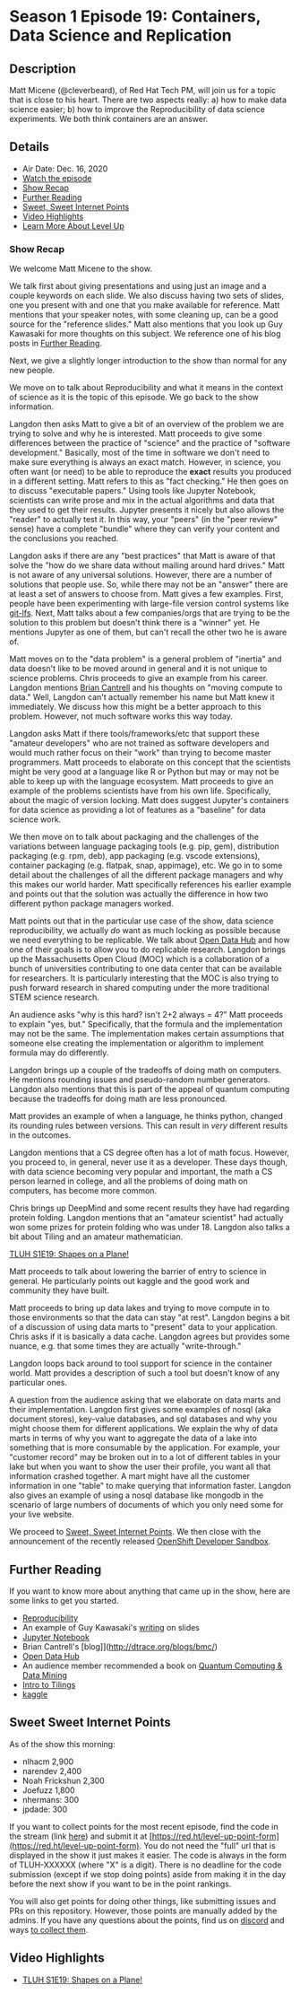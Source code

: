 # Season 1 Episode 19: Containers, Data Science and Replication

## Description

Matt Micene (@cleverbeard), of Red Hat Tech PM, will join us for a topic that is close to his heart. There are two aspects really: a) how to make data science easier; b) how to improve the Reproducibility of data science experiments. We both think containers are an answer.

## Details

* Air Date: Dec. 16, 2020
* [Watch the episode](https://youtu.be/OX82D8O8jxI)
* [Show Recap](#show-recap)
* [Further Reading](#further-reading)
* [Sweet, Sweet Internet Points](#sweet-sweet-internet-points)
* [Video Highlights](#video-highlights)
* [Learn More About Level Up](https://red.ht/leveluphour)

### Show Recap

We welcome Matt Micene to the show.

We talk first about giving presentations and using just an image and a couple keywords on each slide.
We also discuss having two sets of slides, one you present with and one that you make available for reference.
Matt mentions that your speaker notes, with some cleaning up, can be a good source for the "reference slides."
Matt also mentions that you look up Guy Kawasaki for more thoughts on this subject.
We reference one of his blog posts in [Further Reading](#further-reading). 

Next, we give a slightly longer introduction to the show than normal for any new people.

We move on to talk about Reproducibility and what it means in the context of science as it is the topic of this episode.
We go back to the show information.

Langdon then asks Matt to give a bit of an overview of the problem we are trying to solve and why he is interested.
Matt proceeds to give some differences between the practice of "science" and the practice of "software development."
Basically, most of the time in software we don't need to make sure everything is always an exact match.
However, in science, you often want (or need) to be able to reproduce the **exact** results you produced in a different setting.
Matt refers to this as "fact checking."
He then goes on to discuss "executable papers."
Using tools like Jupyter Notebook, scientists can write prose and mix in the actual algorithms and data that they used to get their results.
Jupyter presents it nicely but also allows the "reader" to actually test it.
In this way, your "peers" (in the "peer review" sense) have a complete "bundle" where they can verify your content and the conclusions you reached.

Langdon asks if there are any "best practices" that Matt is aware of that solve the "how do we share data without mailing around hard drives."
Matt is not aware of any universal solutions.
However, there are a number of solutions that people use.
So, while there may not be an "answer" there are at least a set of answers to choose from.
Matt gives a few examples.
First, people have been experimenting with large-file version control systems like [git-lfs](https://git-lfs.github.com/).
Next, Matt talks about a few companies/orgs that are trying to be the solution to this problem but doesn't think there is a "winner" yet.
He mentions Jupyter as one of them, but can't recall the other two he is aware of. 

Matt moves on to the "data problem" is a general problem of "inertia" and data doesn't like to be moved around in general and it is not unique to science problems.
Chris proceeds to give an example from his career.
Langdon mentions [Brian Cantrell](http://dtrace.org/blogs/bmc/) and his thoughts on "moving compute to data."
Well, Langdon can't actually remember his name but Matt knew it immediately.
We discuss how this might be a better approach to this problem.
However, not much software works this way today.

Langdon asks Matt if there tools/frameworks/etc that support these "amateur developers" who are not trained as software developers and would much rather focus on their "work" than trying to become master programmers.
Matt proceeds to elaborate on this concept that the scientists might be very good at a language like R or Python but may or may not be able to keep up with the language ecosystem.
Matt proceeds to give an example of the problems scientists have from his own life.
Specifically, about the magic of version locking.
Matt does suggest Jupyter's containers for data science as providing a lot of features as a "baseline" for data science work.

We then move on to talk about packaging and the challenges of the variations between language packaging tools (e.g. pip, gem), distribution packaging (e.g. rpm, deb), app packaging (e.g. vscode extensions), container packaging (e.g. flatpak, snap, appimage), etc.
We go in to some detail about the challenges of all the different package managers and why this makes our world harder.
Matt specifically references his earlier example and points out that the solution was actually the difference in how two different python package managers worked.

Matt points out that in the particular use case of the show, data science reproducibility, we actually *do* want as much locking as possible because we need everything to be replicable.
We talk about [Open Data Hub](https://opendatahub.io) and how one of their goals is to allow you to do replicable research.
Langdon brings up the Massachusetts Open Cloud (MOC) which is a collaboration of a bunch of universities contributing to one data center that can be available for researchers.
It is particularly interesting that the MOC is also trying to push forward research in shared computing under the more traditional STEM science research.

An audience asks "why is this hard? isn't 2+2 always = 4?"
Matt proceeds to explain "yes, but."
Specifically, that the formula and the implementation may not be the same.
The implementation makes certain assumptions that someone else creating the implementation or algorithm to implement formula may do differently.

Langdon brings up a couple of the tradeoffs of doing math on computers.
He mentions rounding issues and pseudo-random number generators.
Langdon also mentions that this is part of the appeal of quantum computing because the tradeoffs for doing math are less pronounced.

Matt provides an example of when a language, he thinks python, changed its rounding rules between versions.
This can result in *very* different results in the outcomes.

Langdon mentions that a CS degree often has a lot of math focus.
However, you proceed to, in general, never use it as a developer.
These days though, with data science becoming very popular and important, the math a CS person learned in college, and all the problems of doing math on computers, has become more common.

Chris brings up DeepMind and some recent results they have had regarding protein folding.
Langdon mentions that an "amateur scientist" had actually won some prizes for protein folding who was under 18.
Langdon also talks a bit about Tiling and an amateur mathematician.

[TLUH S1E19: Shapes on a Plane!](https://clips.twitch.tv/EnchantingSolidPheasantCmonBruh)

Matt proceeds to talk about lowering the barrier of entry to science in general.
He particularly points out kaggle and the good work and community they have built.

Matt proceeds to bring up data lakes and trying to move compute in to those environments so that the data can stay "at rest".
Langdon begins a bit of a discussion of using data marts to "present" data to your application.
Chris asks if it is basically a data cache.
Langdon agrees but provides some nuance, e.g. that some times they are actually "write-through."

Langdon loops back around to tool support for science in the container world.
Matt provides a description of such a tool but doesn't know of any particular ones.

A question from the audience asking that we elaborate on data marts and their implementation.
Langdon first gives some examples of nosql (aka document stores), key-value databases, and sql databases and why you might choose them for different applications.
We explain the why of data marts in terms of why you want to aggregate the data of a lake into something that is more consumable by the application.
For example, your "customer record" may be broken out in to a lot of different tables in your lake but when you want to show the user their profile, you want all that information crashed together.
A mart might have all the customer information in one "table" to make querying that information faster.
Langdon also gives an example of using a nosql database like mongodb in the scenario of large numbers of documents of which you only need some for your live website.

We proceed to [Sweet, Sweet Internet Points](#sweet-sweet-internet-points).
We then close with the announcement of the recently released [OpenShift Developer Sandbox](https://developers.redhat.com/articles/2020/12/09/get-started-your-developer-sandbox-red-hat-openshift).

## Further Reading

If you want to know more about anything that came up in the show, here are some links to get you started.

* [Reproducibility](https://en.wikipedia.org/wiki/Reproducibility)
* An example of Guy Kawasaki's [writing](https://guykawasaki.com/the-only-10-slides-you-need-in-your-pitch/) on slides
* [Jupyter Notebook](https://jupyter.org/)
* Brian Cantrell's [blog]](http://dtrace.org/blogs/bmc/)
* [Open Data Hub](https://opendatahub.io)
* An audience member recommended a book on [Quantum Computing & Data Mining](https://doc.lagout.org/Others/Data%20Mining/Quantum%20Machine%20Learning_%20What%20Quantum%20Computing%20Means%20to%20Data%20Mining%20%5BWittek%202014-08-28%5D.pdf)
* [Intro to Tilings](http://pi.math.cornell.edu/~mec/2008-2009/KathrynLindsey/PROJECT/homepage.html)
* [kaggle](https://www.kaggle.com/)

## Sweet Sweet Internet Points

As of the show this morning:

* nlhacm            2,900
* narendev          2,400
* Noah Frickshun	2,300
* Joefuzz           1,800
* nhermans:         300
* jpdade:           300

If you want to collect points for the most recent episode, find the code in the stream (link [here](#details)) and submit it at [https://red.ht/level-up-point-form](https://red.ht/level-up-point-form).
You do not need the "full" url that is displayed in the show it just makes it easier.
The code is always in the form of TLUH-XXXXXX (where "X" is a digit).
There is no deadline for the code submission (except if we stop doing points) aside from making it in the day before the next show if you want to be in the point rankings.

You will also get points for doing other things, like submitting issues and PRs on this repository.
However, those points are manually added by the admins.
If you have any questions about the points, find us on [discord](https://discord.gg/5VMVGJt) and ways [to collect them](../activities.md).

## Video Highlights

* [TLUH S1E19: Shapes on a Plane!](https://clips.twitch.tv/EnchantingSolidPheasantCmonBruh)